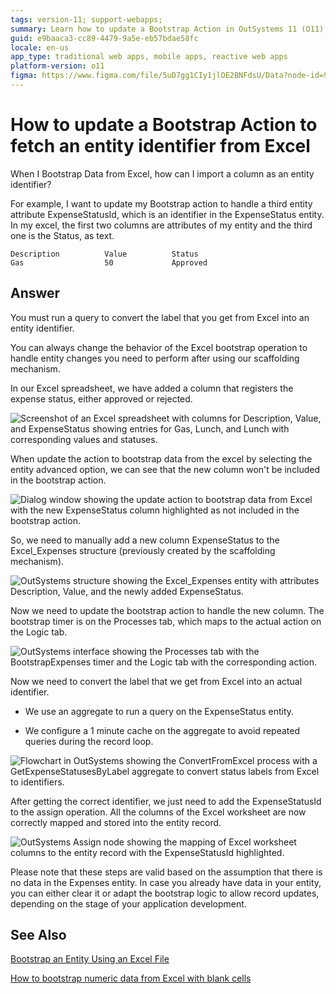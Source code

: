 ```yaml
---
tags: version-11; support-webapps;
summary: Learn how to update a Bootstrap Action in OutSystems 11 (O11) to fetch an entity identifier from Excel for enhanced data handling.
guid: e9baaca3-cc89-4479-9a5e-eb57bdae58fc
locale: en-us
app_type: traditional web apps, mobile apps, reactive web apps
platform-version: o11
figma: https://www.figma.com/file/5uD7gg1CIy1jlOE2BNFdsU/Data?node-id=942:263
---
```


# How to update a Bootstrap Action to fetch an entity identifier from Excel

When I Bootstrap Data from Excel, how can I import a column as an entity identifier?

For example, I want to update my Bootstrap action to handle a third entity attribute ExpenseStatusId, which is an identifier in the ExpenseStatus entity. In my excel, the first two columns are attributes of my entity and the third one is the Status, as text.

```
Description          Value          Status
Gas                  50             Approved
```

## Answer

You must run a query to convert the label that you get from Excel into an entity identifier.

You can always change the behavior of the Excel bootstrap operation to handle entity changes you need to perform after using our scaffolding mechanism.

In our Excel spreadsheet, we have added a column that registers the expense status, either approved or rejected.

![Screenshot of an Excel spreadsheet with columns for Description, Value, and ExpenseStatus showing entries for Gas, Lunch, and Lunch with corresponding values and statuses.](images/expenses-excel.png "Excel Spreadsheet with Expense Status")

When update the action to bootstrap data from the excel by selecting the entity advanced option, we can see that the new column won't be included in the bootstrap action. 

![Dialog window showing the update action to bootstrap data from Excel with the new ExpenseStatus column highlighted as not included in the bootstrap action.](images/entity-update-bootstrap.png "Bootstrap Action Update Dialog")

So, we need to manually add a new column ExpenseStatus to the Excel_Expenses structure (previously created by the scaffolding mechanism).

![OutSystems structure showing the Excel_Expenses entity with attributes Description, Value, and the newly added ExpenseStatus.](images/expense-excel-structure.png "Excel Expenses Structure in OutSystems")

Now we need to update the bootstrap action to handle the new column. The bootstrap timer is on the Processes tab, which maps to the actual action on the Logic tab.

![OutSystems interface showing the Processes tab with the BootstrapExpenses timer and the Logic tab with the corresponding action.](images/timer-action.png "Bootstrap Timer and Action Mapping")

Now we need to convert the label that we get from Excel into an actual identifier.

* We use an aggregate to run a query on the ExpenseStatus entity.

* We configure a 1 minute cache on the aggregate to avoid repeated queries during the record loop.

![Flowchart in OutSystems showing the ConvertFromExcel process with a GetExpenseStatusesByLabel aggregate to convert status labels from Excel to identifiers.](images/expense-status-by-label.png "Expense Status Aggregate Configuration")

After getting the correct identifier, we just need to add the ExpenseStatusId to the assign operation. All the columns of the Excel worksheet are now correctly mapped and stored into the entity record.

![OutSystems Assign node showing the mapping of Excel worksheet columns to the entity record with the ExpenseStatusId highlighted.](images/expense-record-assign.png "Expense Record Assignment in OutSystems")

<div class="info" markdown="1">

Please note that these steps are valid based on the assumption that there is no data in the Expenses entity. 
In case you already have data in your entity, you can either clear it or adapt the bootstrap logic to allow record updates, depending on the stage of your application development.

</div>

## See Also

[Bootstrap an Entity Using an Excel File](https://success.outsystems.com/Documentation/11/Developing_an_Application/Use_Data/Bootstrap_an_Entity_Using_an_Excel_File)

[How to bootstrap numeric data from Excel with blank cells](https://success.outsystems.com/Documentation/Development_FAQs/How_to_bootstrap_numeric_data_from_Excel_with_blank_cells)
